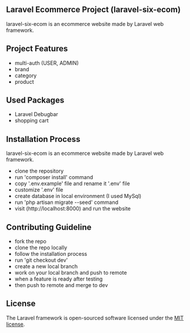 ## Laravel Ecommerce Project (laravel-six-ecom)

laravel-six-ecom is an ecommerce website made by Laravel web framework.


## Project Features

- multi-auth (USER, ADMIN)
- brand
- category
- product


## Used Packages

- Laravel Debugbar 
- shopping cart


## Installation Process

laravel-six-ecom is an ecommerce website made by Laravel web framework.
- clone the repository
- run 'composer install' command
- copy '.env.example' file and rename it '.env' file
- customize '.env' file 
- create database in local environment (I used MySql)
- run 'php artisan migrate --seed' command
- visit (http://localhost:8000) and run the website 


## Contributing Guideline

- fork the repo
- clone the repo locally
- follow the installation process
- run 'git checkout dev'
- create a new local branch
- work on your local branch and push to remote
- when a feature is ready after testing 
- then push to remote and merge to dev


## License

The Laravel framework is open-sourced software licensed under the [MIT license](https://opensource.org/licenses/MIT).
